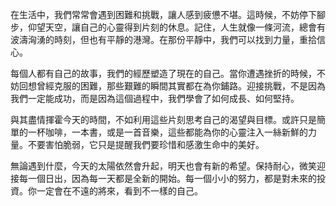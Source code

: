 在生活中，我們常常會遇到困難和挑戰，讓人感到疲憊不堪。這時候，不妨停下腳步，仰望天空，讓自己的心靈得到片刻的休息。記住，人生就像一條河流，總會有波濤洶湧的時刻，但也有平靜的港灣。在那份平靜中，我們可以找到力量，重拾信心。

每個人都有自己的故事，我們的經歷塑造了現在的自己。當你遭遇挫折的時候，不妨回想曾經克服的困難，那些艱難的瞬間其實都在為你鋪路。迎接挑戰，不是因為我們一定能成功，而是因為這個過程中，我們學會了如何成長、如何堅持。

與其盡情揮霍今天的時間，不如利用這些片刻思考自己的渴望與目標。或許只是簡單的一杯咖啡，一本書，或是一首音樂，這些都能為你的心靈注入一絲新鮮的力量。不要害怕脆弱，它只是提醒我們要珍惜和感激生命中的美好。

無論遇到什麼，今天的太陽依然會升起，明天也會有新的希望。保持耐心，微笑迎接每一個日出，因為每一天都是全新的開始。每一個小小的努力，都是對未來的投資。你一定會在不遠的將來，看到不一樣的自己。